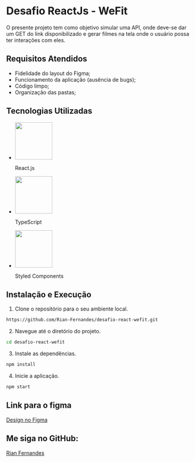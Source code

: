 # Desafio ReactJs - WeFit

O presente projeto tem como objetivo simular uma API, onde deve-se dar um GET do link disponibilizado e gerar filmes na tela onde o usuário possa ter interações com eles.

## Requisitos Atendidos

- Fidelidade do layout do Figma;
- Funcionamento da aplicação (ausência de bugs);
- Código limpo;
- Organização das pastas;

## Tecnologias Utilizadas

<ul>
    <li><img src="https://miro.medium.com/v2/resize:fit:960/1*h7GMfvHKvLPkynG9NvULJw.gif" width="100" height="100">
        <p>React.js</p>
    </li>
    <li><img src="https://cdn.iconscout.com/icon/free/png-512/free-typescript-3629713-3030764.png?f=webp&w=256" width="100" height="100">
        <p>TypeScript</p>
    </li>
    <li><img src="https://static-00.iconduck.com/assets.00/styled-components-icon-512x223-72cqvkty.png" width="100" height="100">
        <p> Styled Components</p>
    </li>
</ul>



## Instalação e Execução

1. Clone o repositório para o seu ambiente local.

```bash
https://github.com/Rian-Fernandes/desafio-react-wefit.git
```
2. Navegue até o diretório do projeto.
   
```bash
cd desafio-react-wefit
```
3. Instale as dependências.
   
```bash
npm install
```
4. Inicie a aplicação.

```bash
npm start
```

## Link para o figma
[Design no Figma](https://www.figma.com/file/EYcIWSzoPn0IHfs5oI6o32/Teste-Front-React-WeFit-2024?type=design&node-id=8102-3641&mode=design&t=zc0TBMF2rYmctI0b-0)

## Me siga no GitHub:

 <a href="https://github.com/Rian-Fernandes">Rian Fernandes</a></p>
